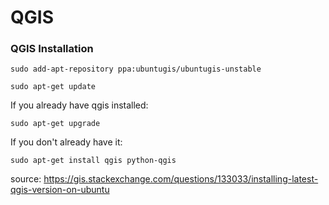 # QGIS

### QGIS Installation


`sudo add-apt-repository ppa:ubuntugis/ubuntugis-unstable`

`sudo apt-get update`

If you already have qgis installed:

`sudo apt-get upgrade`

If you don't already have it:

`sudo apt-get install qgis python-qgis`

source: https://gis.stackexchange.com/questions/133033/installing-latest-qgis-version-on-ubuntu
